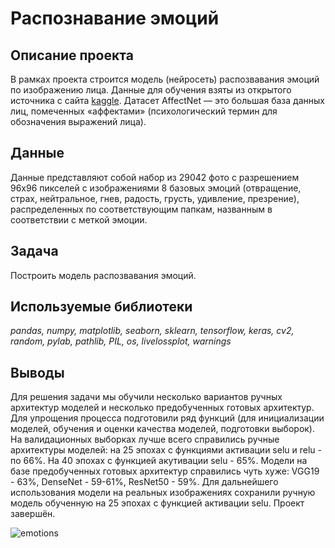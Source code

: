 # Распознавание эмоций

## Описание проекта

В рамках проекта строится модель (нейросеть) распозвавания эмоций по изображению лица. Данные для обучения взяты из открытого источника с сайта [kaggle](https://www.kaggle.com/datasets/noamsegal/affectnet-training-data). Датасет AffectNet — это большая база данных лиц, помеченных «аффектами» (психологический термин для обозначения выражений лица).

## Данные

Данные представляют собой набор из 29042 фото с разрешением 96x96 пикселей с изображениями 8 базовых эмоций (отвращение, страх, нейтральное, гнев, радость, грусть, удивление, презрение), распределенных по соответствующим папкам, названным в соответствии с меткой эмоции. 

## Задача
 
Построить модель распозвавания эмоций.

## Используемые библиотеки
*pandas, numpy, matplotlib, seaborn, sklearn, tensorflow, keras, cv2, random, pylab, pathlib, PIL, os, livelossplot, warnings*

## Выводы

Для решения задачи мы обучили несколько вариантов ручных архитектур моделей и несколько предобученных готовых архитектур. Для упрощения процесса подготовили ряд функций (для инициализации моделей, обучения и оценки качества моделей, подготовки выборок). На валидационных выборках лучше всего справились ручные архитектуры моделей: на 25 эпохах с функциями активации selu и relu - по 66%. На 40 эпохах с функцией акутивации selu - 65%. Модели на базе предобученных готовых архитектур справились чуть хуже: VGG19 - 63%,  DenseNet - 59-61%, ResNet50 - 59%. Для дальнейшего использования модели на реальных изображениях сохранили ручную модель обученную на 25 эпохах с функцией активации selu. Проект завершён.

![emotions](https://github.com/vvlychak/pet_projects/assets/109746372/2feb3ec5-1019-4213-9f3b-e016966e0cb0)
